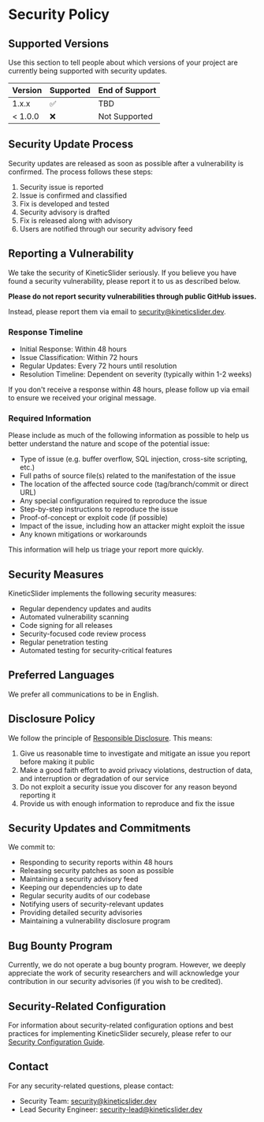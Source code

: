 # Security Policy

## Supported Versions

Use this section to tell people about which versions of your project are currently being supported with security updates.

| Version | Supported          | End of Support    |
| ------- | ------------------ | ---------------- |
| 1.x.x   | :white_check_mark: | TBD             |
| < 1.0.0 | :x:                | Not Supported    |

## Security Update Process

Security updates are released as soon as possible after a vulnerability is confirmed. The process follows these steps:

1. Security issue is reported
2. Issue is confirmed and classified
3. Fix is developed and tested
4. Security advisory is drafted
5. Fix is released along with advisory
6. Users are notified through our security advisory feed

## Reporting a Vulnerability

We take the security of KineticSlider seriously. If you believe you have found a security vulnerability, please report it to us as described below.

**Please do not report security vulnerabilities through public GitHub issues.**

Instead, please report them via email to [security@kineticslider.dev](mailto:security@kineticslider.dev). 

### Response Timeline
- Initial Response: Within 48 hours
- Issue Classification: Within 72 hours
- Regular Updates: Every 72 hours until resolution
- Resolution Timeline: Dependent on severity (typically within 1-2 weeks)

If you don't receive a response within 48 hours, please follow up via email to ensure we received your original message.

### Required Information

Please include as much of the following information as possible to help us better understand the nature and scope of the potential issue:

- Type of issue (e.g. buffer overflow, SQL injection, cross-site scripting, etc.)
- Full paths of source file(s) related to the manifestation of the issue
- The location of the affected source code (tag/branch/commit or direct URL)
- Any special configuration required to reproduce the issue
- Step-by-step instructions to reproduce the issue
- Proof-of-concept or exploit code (if possible)
- Impact of the issue, including how an attacker might exploit the issue
- Any known mitigations or workarounds

This information will help us triage your report more quickly.

## Security Measures

KineticSlider implements the following security measures:

- Regular dependency updates and audits
- Automated vulnerability scanning
- Code signing for all releases
- Security-focused code review process
- Regular penetration testing
- Automated testing for security-critical features

## Preferred Languages

We prefer all communications to be in English.

## Disclosure Policy

We follow the principle of [Responsible Disclosure](https://en.wikipedia.org/wiki/Responsible_disclosure). This means:

1. Give us reasonable time to investigate and mitigate an issue you report before making it public
2. Make a good faith effort to avoid privacy violations, destruction of data, and interruption or degradation of our service
3. Do not exploit a security issue you discover for any reason beyond reporting it
4. Provide us with enough information to reproduce and fix the issue

## Security Updates and Commitments

We commit to:
* Responding to security reports within 48 hours
* Releasing security patches as soon as possible
* Maintaining a security advisory feed
* Keeping our dependencies up to date
* Regular security audits of our codebase
* Notifying users of security-relevant updates
* Providing detailed security advisories
* Maintaining a vulnerability disclosure program

## Bug Bounty Program

Currently, we do not operate a bug bounty program. However, we deeply appreciate the work of security researchers and will acknowledge your contribution in our security advisories (if you wish to be credited).

## Security-Related Configuration

For information about security-related configuration options and best practices for implementing KineticSlider securely, please refer to our [Security Configuration Guide](./docs/security-configuration.md).

## Contact

For any security-related questions, please contact:
- Security Team: [security@kineticslider.dev](mailto:security@kineticslider.dev)
- Lead Security Engineer: [security-lead@kineticslider.dev](mailto:security-lead@kineticslider.dev) 